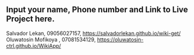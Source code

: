 ## Input your name, Phone number and Link to Live Project here.

Salvador Lekan, 09056027157, https://salvadorlekan.github.io/wiki-get/
Oluwatosin Mofikoya , 07081534129, https://oluwatosin-ctrl.github.io/WikiApp/
